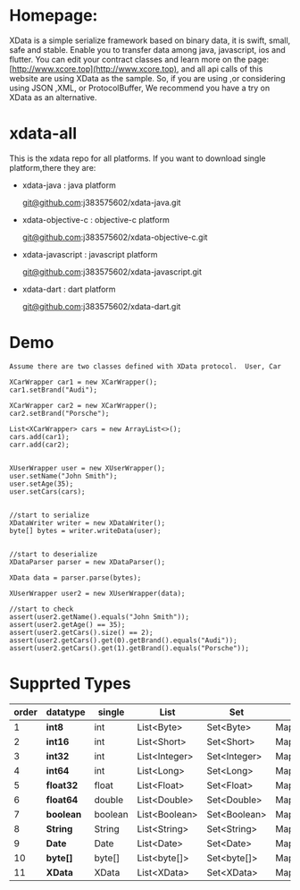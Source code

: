 
# Homepage:
 
 XData is a simple serialize framework based on binary data, it is swift, small, safe and stable. Enable you to transfer data among java, javascript, ios and flutter.
 You can edit your contract classes and learn more on the page: [http://www.xcore.top](http://www.xcore.top), and all api calls of this website are using XData as the sample.
 So, if you are using ,or considering using JSON ,XML, or ProtocolBuffer, We recommend you have a try on XData as an alternative.

# xdata-all
This is the xdata repo for all platforms. If you want to download single platform,there they are:

-  xdata-java : java platform

    git@github.com:j383575602/xdata-java.git

-  xdata-objective-c : objective-c platform

    git@github.com:j383575602/xdata-objective-c.git

- xdata-javascript : javascript platform

    git@github.com:j383575602/xdata-javascript.git

-  xdata-dart : dart platform

    git@github.com:j383575602/xdata-dart.git


# Demo
    Assume there are two classes defined with XData protocol.  User, Car

    XCarWrapper car1 = new XCarWrapper();
    car1.setBrand("Audi");

    XCarWrapper car2 = new XCarWrapper();
    car2.setBrand("Porsche");

    List<XCarWrapper> cars = new ArrayList<>();
    cars.add(car1);
    carr.add(car2);


    XUserWrapper user = new XUserWrapper();
    user.setName("John Smith");
    user.setAge(35);
    user.setCars(cars);


    //start to serialize
    XDataWriter writer = new XDataWriter();
    byte[] bytes = writer.writeData(user);


    //start to deserialize
    XDataParser parser = new XDataParser();

    XData data = parser.parse(bytes);

    XUserWrapper user2 = new XUserWrapper(data);
    
    //start to check 
    assert(user2.getName().equals("John Smith"));
    assert(user2.getAge() == 35);
    assert(user2.getCars().size() == 2);
    assert(user2.getCars().get(0).getBrand().equals("Audi"));
    assert(user2.getCars().get(1).getBrand().equals("Porsche"));


# Supprted Types


 |order|datatype |  single |List      | Set   | StringMap|IntMap | LongMap | FloatMap |DoubleMap |
  |-----|-----|---------| ---------|--------|----------|-------|---------|----------|----------|
  |1|**int8**|int|List\<Byte>| Set\<Byte> |Map<String,Byte>|Map<Integer,Byte>| Map<Long,Byte>|Map<Float,Byte>|Map<Double,Byte>|
  |2|**int16**|int|List\<Short>| Set\<Short> |Map<String,Short>|Map<Integer,Short>| Map<Long,Short>|Map<Float,Short>|Map<Double,Short>|
  |3|**int32**|int|List\<Integer>|Set\<Integer>|Map<String,Integer>|Map<Integer,Integer>| Map<Long,Integer>|Map<Float,Integer>|Map<Double,Integer>|
  |4|**int64**|int|List\<Long>|Set\<Long>|Map<String,Long>|Map<Integer,Long>| Map<Long,Long>|Map<Float,Long>|Map<Double,Long>|
  |5|**float32**|float|List\<Float>|Set\<Float>|Map<String,Float>|Map<Integer,Float>| Map<Long,Float>|Map<Float,Float>|Map<Double,Float>|
  |6|**float64**|double|List\<Double>|Set\<Double>|Map<String,Double>|Map<Integer,Double>| Map<Long,Double>|Map<Float,Double>|Map<Double,Double>|
  |7|**boolean**|boolean|List\<Boolean>|Set\<Boolean>|Map<String,Boolean>|Map<Integer,Boolean>| Map<Long,Boolean>|Map<Float,Boolean>|Map<Double,Boolean>
  |8|**String**|String|List\<String>|Set\<String>|Map<String,String>|Map<Integer,String>| Map<Long,String>|Map<Float,String>|Map<Double,String>|
  |9|**Date**|Date|List\<Date>|Set\<Date>|Map<String,Date>|Map<Integer,Date>| Map<Long,Date>|Map<Float,Date>|Map<Double,Date>|
  |10|**byte[]**|byte[]|List\<byte[]>|Set\<byte[]>|Map<String,byte[]>|Map<Integer,byte[]>| Map<Long,byte[]>|Map<Float,byte[]>|Map<Double,byte[]>|
  |11|**XData**|XData|List\<XData>|Set\<XData>|Map<String,XData>|Map<Integer,XData>| Map<Long,XData>|Map<Float,XData>|Map<Double,XData>|
  
